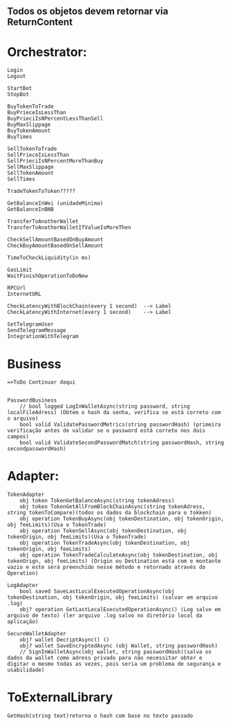 ## Todos os objetos devem retornar via ReturnContent

# Orchestrator:
	Login
	Logout

	StartBot
	StopBot

	BuyTokenToTrade
	BuyPrieceIsLessThan
	BuyPrieciIsNPercentLessThanSell
	BuyMaxSlippage
	BuyTokenAmount
	BuyTimes

	SellTokenToTrade
	SellPrieceIsLessThan
	SellPrieciIsNPercentMoreThanBuy
	SellMaxSlippage
	SellTokenAmount
	SellTimes

	TradeTokenToToken?????

	GetBalanceInWei (unidadeMinima)
	GetBalanceInBNB

	TransferToAnotherWallet
	TransferToAnotherWalletIfValueIsMoreThen	

	CheckSellAmountBasedOnBuyAmount
	CheckBuyAmountBasedOnSellAmount

	TimeToCheckLiquidity(in ms)

	GasLimit
	WaitFinishOperationToDoNew 

	RPCUrl
	InternetURL

	CheckLatencyWithBlockChain(every 1 second)	--> Label
	CheckLatencyWithInternet(every 1 second)	--> Label

	SetTelegramUser
	SendTelegramMessage
	IntegrationWithTelegram

# Business
	=>ToDo Continuar daqui


	PasswordBusiness
		// bool logged LogInWalletAsync(string password, string localFileAdress) (Obtem o hash da senha, verifica se está correto com o arquivo)
		bool valid ValidatePasswordMetrics(string passwordHash) (primeira verificação antes de validar se o password está correto nos dois campos)
		bool valid ValidateSecondPasswordMatch(string passwordHash, string secondpasswordHash)

# Adapter:

	TokenAdapter
		obj token TokenGetBalanceAsync(string tokenAdress)
		obj token TokenGetAllFromBlockChainAsync(string tokenAdress, string tokenToCompare)(todos os dados da blockchain para o tokken)
		obj operation TokenBuyAsync(obj tokenDestination, obj tokenOrigin, obj feeLimits)(Usa o TokenTrade)
		obj operation TokenSellAsync(obj tokenDestination, obj tokenOrigin, obj feeLimits)(Usa o TokenTrade)
		obj operation TokenTradeAsync(obj tokenDestination, obj tokenOrigin, obj feeLimits)
		obj operation TokenTradeCalculateAsync(obj tokenDestination, obj tokenOrign, obj feeLimits) (Origin ou Destination está com o montante vazio e este será preenchido nesse método e retornado através do Operation)

	LogAdapter
		bool saved SaveLastLocalExecutedOperationAsync(obj tokenDestination, obj tokenOrigin, obj feeLimits) (salvar em arquivo .log)
		obj? operation GetLastLocalExecutedOperationAsync() (Log salvo em arquivo de texto) (ler arquivo .log salvo no diretório local da aplicação)
		
	SecureWalletAdapter
		obj? wallet DecriptAsync() ()
		obj? wallet SaveEncryptedAsync (obj Wallet, string passwordHash)
		// SignInWalletAsync(obj wallet, string passwordHash)(salva os dados da wallet como adress privado para não necessitar obter e digitar o mesmo todas as vezes, pois seria um problema de segurança e usabilidade)


# ToExternalLibrary
	GetHash(string text)retorna o hash com base no texto passado